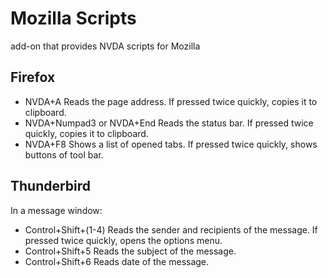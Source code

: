 # Mozilla Scripts
 
 add-on that provides NVDA scripts for Mozilla   
 
 ## Firefox
 
* NVDA+A Reads the page address. If pressed twice quickly, copies it to clipboard.
* NVDA+Numpad3 or NVDA+End Reads the status bar. If pressed twice quickly, copies it to clipboard.
* NVDA+F8 Shows a list of opened tabs. If pressed twice quickly, shows buttons of tool bar.
 
## Thunderbird
 
In a message window:
* Control+Shift+(1-4) Reads the sender and recipients of the message. If pressed twice quickly, opens the options menu.
* Control+Shift+5 Reads the subject of the message.
* Control+Shift+6 Reads date of the message.
